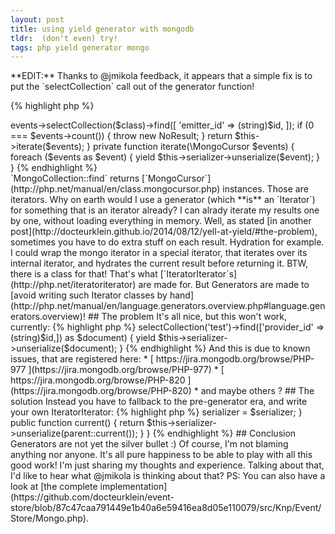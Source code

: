 ```yaml
---
layout: post
title: using yield generator with mongodb
tldr:  (don't even) try!
tags: php yield generator mongo
---
```


<div markdown="1" class="edit">
**EDIT:** Thanks to @jmikola feedback, it appears that a simple fix is to put the `selectCollection` call out of the generator function!

{% highlight php %}
<?php
public function findBy($class, $id)
{
    $events = $this->events->selectCollection($class)->find([
        'emitter_id' => (string)$id,
    ]);
    if (0 === $events->count()) {
        throw new NoResult;
    }

    return $this->iterate($events);
}

private function iterate(\MongoCursor $events)
{
    foreach ($events as $event) {
        yield $this->serializer->unserialize($event);
    }
}
{% endhighlight %}
</div>

`MongoCollection::find` returns [`MongoCursor`](http://php.net/manual/en/class.mongocursor.php) instances.  
Those are iterators.

Why on earth would I use a generator (which **is** an `Iterator`) for something that is an iterator already?  
I can alrady iterate my results one by one, without loading everything in memory.

Well, as stated [in another post](http://docteurklein.github.io/2014/08/12/yell-at-yield/#the-problem),
sometimes you have to do extra stuff on each result.  
Hydration for example.

I could wrap the mongo iterator in a special iterator, that iterates over its internal iterator, 
and hydrates the current result before returning it.  
BTW, there is a class for that! That's what [`IteratorIterator`s](http://php.net/iteratoriterator) are made for.

But Generators are made to [avoid writing such Iterator classes by hand](http://php.net/manual/en/language.generators.overview.php#language.generators.overview)!

## The problem

It's all nice, but this won't work, currently:


{% highlight php %}
<?php
foreach ((new \MongoDB(new \MongoClient, 'test'))->selectCollection('test')->find(['provider_id' => (string)$id,]) as $document) {
     yield $this->serializer->unserialize($document);
}

{% endhighlight %}

And this is due to known issues, that are registered here:

 * [ https://jira.mongodb.org/browse/PHP-977 ](https://jira.mongodb.org/browse/PHP-977)
 * [ https://jira.mongodb.org/browse/PHP-820 ](https://jira.mongodb.org/browse/PHP-820)
 * and maybe others ?

## The solution

Instead you have to fallback to the pre-generator era, and write your own IteratorIterator:

{% highlight php %}
<?php
final class CursorIterator extends \IteratorIterator
{
    public function __construct(\Traversable $t, $serializer)
    {
        parent::__construct($t);
        $this->serializer = $serializer;
    }

    public function current()
    {
        return $this->serializer->unserialize(parent::current());
    }
}

{% endhighlight %}

## Conclusion

Generators are not yet the silver bullet :)  
Of course, I'm not blaming anything nor anyone. It's all pure happiness to be able to play with all this good work!  
I'm just sharing my thoughts and experience.  
Talking about that, I'd like to hear what @jmikola is thinking about that?  

PS: You can also have a look at [the complete implementation](https://github.com/docteurklein/event-store/blob/87c47caa791449e1b40a6e59416ea8d05e110079/src/Knp/Event/Store/Mongo.php).


